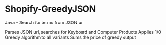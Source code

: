 # Shopify-GreedyJSON
Java - Search for terms from JSON url

Parses JSON url, searches for Keyboard and Computer Products
Applies 1/0 Greedy algorithm to all variants
Sums the price of greedy output
